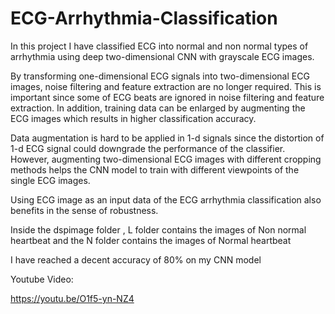 # ECG-Arrhythmia-Classification
In this project I have classified ECG into normal and non normal types of arrhythmia using deep two-dimensional CNN with grayscale ECG images. 

By transforming one-dimensional ECG signals into two-dimensional ECG images, noise filtering and feature extraction are no longer required. This is important since some of ECG beats are ignored in noise filtering and feature extraction. In addition, training data can be enlarged by augmenting the ECG images which results in higher classification accuracy. 

Data augmentation is hard to be applied in 1-d signals since the distortion of 1-d ECG signal could downgrade the performance of the classifier. However, augmenting two-dimensional ECG images with different cropping methods helps the CNN model to train with different viewpoints of the single ECG images. 

Using ECG image as an input data of the ECG arrhythmia classification also benefits in the sense of robustness.

Inside the dspimage folder , L folder contains the images of Non normal heartbeat and the N folder contains the images of Normal heartbeat

I have reached a decent accuracy of 80% on my CNN model

Youtube Video:

https://youtu.be/O1f5-yn-NZ4
